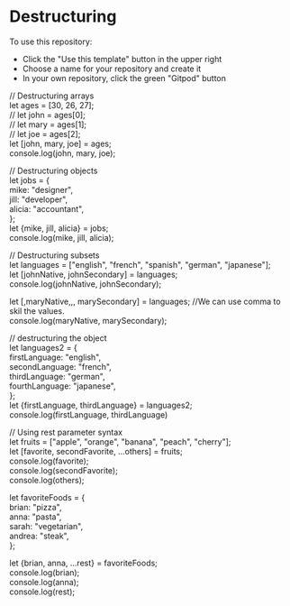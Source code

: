 # Destructuring

To use this repository:
- Click the "Use this template" button in the upper right
- Choose a name for your repository and create it
- In your own repository, click the green "Gitpod" button


// Destructuring arrays   
let ages = [30, 26, 27];   
// let john = ages[0];   
// let mary = ages[1];   
// let joe = ages[2];   
let [john, mary, joe] = ages;   
console.log(john, mary, joe);   
   
// Destructuring objects   
let jobs = {   
    mike: "designer",   
    jill: "developer",   
    alicia: "accountant",   
};   
let {mike, jill, alicia} = jobs;   
console.log(mike, jill, alicia);   
   
//  Destructuring subsets   
let languages = ["english", "french", "spanish", "german", "japanese"];   
let [johnNative, johnSecondary] = languages;   
console.log(johnNative, johnSecondary);   
   
let [,maryNative,,, marySecondary] = languages; //We can use comma to skil the values.   
console.log(maryNative, marySecondary);   
   
// destructuring the object   
let languages2 = {   
    firstLanguage: "english",   
    secondLanguage: "french",   
    thirdLanguage: "german",   
    fourthLanguage: "japanese",   
};   
let {firstLanguage, thirdLanguage} = languages2;   
console.log(firstLanguage, thirdLanguage)   
   
// Using rest parameter syntax   
let fruits = ["apple", "orange", "banana", "peach", "cherry"];   
let [favorite, secondFavorite, ...others] = fruits;   
console.log(favorite);   
console.log(secondFavorite);   
console.log(others);   
   
let favoriteFoods = {   
    brian: "pizza",   
    anna: "pasta",   
    sarah: "vegetarian",   
    andrea: "steak",   
};   
   
let {brian, anna, ...rest} = favoriteFoods;   
console.log(brian);   
console.log(anna);   
console.log(rest);   